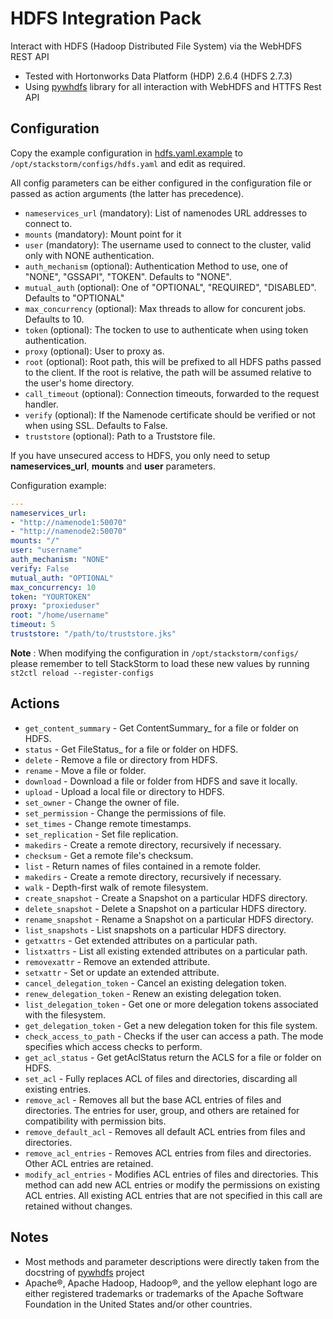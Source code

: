 # HDFS Integration Pack

Interact with HDFS (Hadoop Distributed File System) via the WebHDFS REST API

* Tested with Hortonworks Data Platform (HDP) 2.6.4 (HDFS 2.7.3)
* Using [pywhdfs](https://github.com/yassineazzouz/pywhdfs) library for all interaction with WebHDFS and HTTFS Rest API

## Configuration

Copy the example configuration in [hdfs.yaml.example](./hdfs.yaml.example)
to `/opt/stackstorm/configs/hdfs.yaml` and edit as required.

All config parameters can be either configured in the configuration file or passed as action arguments (the latter has precedence).

* ``nameservices_url`` (mandatory): List of namenodes URL addresses to connect to. 
* ``mounts`` (mandatory): Mount point for it
* ``user`` (mandatory): The username used to connect to the cluster, valid only with NONE authentication.
* ``auth_mechanism`` (optional): Authentication Method to use, one of "NONE", "GSSAPI", "TOKEN". Defaults to "NONE".
* ``mutual_auth`` (optional): One of "OPTIONAL", "REQUIRED", "DISABLED". Defaults to "OPTIONAL"
* ``max_concurrency`` (optional): Max threads to allow for concurent jobs. Defaults to 10.
* ``token`` (optional): The tocken to use to authenticate when using token authentication.
* ``proxy`` (optional): User to proxy as.
* ``root`` (optional): Root path, this will be prefixed to all HDFS paths passed to the client. If the root is relative, the path will be assumed relative to the user's home directory.
* ``call_timeout`` (optional): Connection timeouts, forwarded to the request handler.
* ``verify`` (optional): If the Namenode certificate should be verified or not when using SSL. Defaults to False.
* ``truststore`` (optional): Path to a Truststore file.

If you have unsecured access to HDFS, you only need to setup **nameservices_url**, **mounts** and **user** parameters. 

Configuration example:

```yaml
---
nameservices_url:
- "http://namenode1:50070"
- "http://namenode2:50070"
mounts: "/"
user: "username"
auth_mechanism: "NONE"
verify: False
mutual_auth: "OPTIONAL"
max_concurrency: 10
token: "YOURTOKEN"
proxy: "proxieduser"
root: "/home/username"
timeout: 5
truststore: "/path/to/truststore.jks"
```

**Note** : When modifying the configuration in `/opt/stackstorm/configs/` please
           remember to tell StackStorm to load these new values by running
           `st2ctl reload --register-configs`

## Actions

* ``get_content_summary`` - Get ContentSummary_ for a file or folder on HDFS.
* ``status`` - Get FileStatus_ for a file or folder on HDFS.
* ``delete`` - Remove a file or directory from HDFS.
* ``rename`` - Move a file or folder.
* ``download`` - Download a file or folder from HDFS and save it locally.
* ``upload`` - Upload a local file or directory to HDFS.
* ``set_owner`` - Change the owner of file.
* ``set_permission`` - Change the permissions of file.
* ``set_times`` - Change remote timestamps.
* ``set_replication`` - Set file replication.
* ``makedirs`` - Create a remote directory, recursively if necessary.
* ``checksum`` - Get a remote file's checksum.
* ``list`` - Return names of files contained in a remote folder.
* ``makedirs`` - Create a remote directory, recursively if necessary.
* ``walk`` - Depth-first walk of remote filesystem.
* ``create_snapshot`` - Create a Snapshot on a particular HDFS directory.
* ``delete_snapshot`` - Delete a Snapshot on a particular HDFS directory.
* ``rename_snapshot`` - Rename a Snapshot on a particular HDFS directory.
* ``list_snapshots`` - List snapshots on a particular HDFS directory.
* ``getxattrs`` - Get extended attributes on a particular path.
* ``listxattrs`` - List all existing extended attributes on a particular path.
* ``removexattr`` - Remove an extended attribute.
* ``setxattr`` - Set or update an extended attribute.
* ``cancel_delegation_token`` - Cancel an existing delegation token.
* ``renew_delegation_token`` - Renew an existing delegation token.
* ``list_delegation_token`` - Get one or more delegation tokens associated with the filesystem.
* ``get_delegation_token`` - Get a new delegation token for this file system.
* ``check_access_to_path`` - Checks if the user can access a path. The mode specifies which access checks to perform.
* ``get_acl_status`` - Get getAclStatus return the ACLS for a file or folder on HDFS.
* ``set_acl`` - Fully replaces ACL of files and directories, discarding all existing entries.
* ``remove_acl`` - Removes all but the base ACL entries of files and directories. The entries for user, group, and others are retained for compatibility with permission bits.
* ``remove_default_acl`` - Removes all default ACL entries from files and directories.
* ``remove_acl_entries`` - Removes ACL entries from files and directories. Other ACL entries are retained.
* ``modify_acl_entries`` - Modifies ACL entries of files and directories. This method can add new ACL entries or modify the permissions on existing ACL entries. All existing ACL entries that are not specified in this call are retained without changes.

## Notes

* Most methods and parameter descriptions were directly taken from the docstring of [pywhdfs](https://github.com/yassineazzouz/pywhdfs) project
* Apache®, Apache Hadoop, Hadoop®, and the yellow elephant logo are either registered trademarks or trademarks of the Apache Software Foundation in the United States and/or other countries.